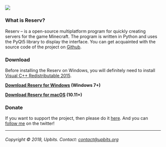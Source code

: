 ## [<img src="https://raw.githubusercontent.com/upbits/reserv/master/logo.png"/>](http://reserv.upbits.org/)

### What is Reserv?
Reserv – is a open-source multiplatform program for quickly creating servers for the game Minecraft. The program is written in Python and uses the PyQt5 library to display the interface. You can get acquainted with the source code of the project on [Github](http://github.com/upbits/reserv/).

### Download

Before installing the Reserv on Windows, you will definitely need to install [Visual C++ Redistributable 2015](https://www.microsoft.com/en-US/download/details.aspx?id=48145).

**[Download Reserv for Windows](http://upbits.org/reserv/ReservSetup.exe) (Windows 7+)**

**[Download Reserv for macOS](http://upbits.org/reserv/ReservMac.dmg) (10.11+)**

### Donate
If you want to support the project, then please do it [here](http://www.donationalerts.ru/r/upbits). And you can [follow me](http://twitter.com/ketraid) on the twitter!

---
###### Copyright © 2018, Upbits. Contact: <contact@upbits.org>
